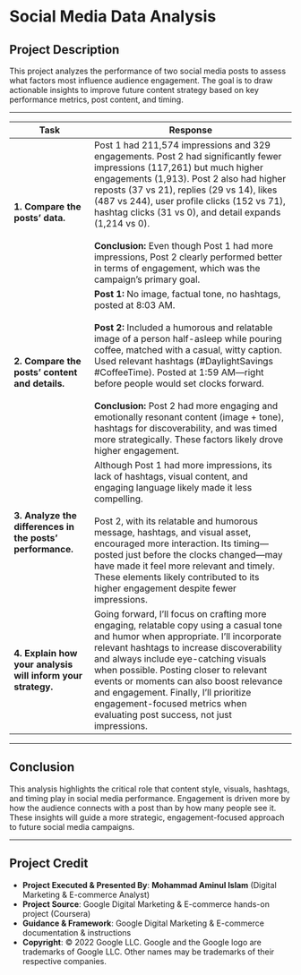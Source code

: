 # Social Media Data Analysis

## Project Description
This project analyzes the performance of two social media posts to assess what factors most influence audience engagement. The goal is to draw actionable insights to improve future content strategy based on key performance metrics, post content, and timing.

---

| **Task** | **Response** |
|---------|--------------|
| **1. Compare the posts’ data.** | Post 1 had 211,574 impressions and 329 engagements. Post 2 had significantly fewer impressions (117,261) but much higher engagements (1,913). Post 2 also had higher reposts (37 vs 21), replies (29 vs 14), likes (487 vs 244), user profile clicks (152 vs 71), hashtag clicks (31 vs 0), and detail expands (1,214 vs 0).<br><br>**Conclusion:** Even though Post 1 had more impressions, Post 2 clearly performed better in terms of engagement, which was the campaign’s primary goal. |
| **2. Compare the posts’ content and details.** | **Post 1:** No image, factual tone, no hashtags, posted at 8:03 AM.<br><br>**Post 2:** Included a humorous and relatable image of a person half-asleep while pouring coffee, matched with a casual, witty caption. Used relevant hashtags (#DaylightSavings #CoffeeTime). Posted at 1:59 AM—right before people would set clocks forward.<br><br>**Conclusion:** Post 2 had more engaging and emotionally resonant content (image + tone), hashtags for discoverability, and was timed more strategically. These factors likely drove higher engagement. |
| **3. Analyze the differences in the posts’ performance.** | Although Post 1 had more impressions, its lack of hashtags, visual content, and engaging language likely made it less compelling.<br><br>Post 2, with its relatable and humorous message, hashtags, and visual asset, encouraged more interaction. Its timing—posted just before the clocks changed—may have made it feel more relevant and timely. These elements likely contributed to its higher engagement despite fewer impressions. |
| **4. Explain how your analysis will inform your strategy.** | Going forward, I’ll focus on crafting more engaging, relatable copy using a casual tone and humor when appropriate. I’ll incorporate relevant hashtags to increase discoverability and always include eye-catching visuals when possible. Posting closer to relevant events or moments can also boost relevance and engagement. Finally, I’ll prioritize engagement-focused metrics when evaluating post success, not just impressions. |

---

## Conclusion
This analysis highlights the critical role that content style, visuals, hashtags, and timing play in social media performance. Engagement is driven more by how the audience connects with a post than by how many people see it. These insights will guide a more strategic, engagement-focused approach to future social media campaigns.

---

## Project Credit  
- **Project Executed & Presented By**: **Mohammad Aminul Islam** (Digital Marketing & E-commerce Analyst)  
- **Project Source**: Google Digital Marketing & E-commerce hands-on project (Coursera)  
- **Guidance & Framework**: Google Digital Marketing & E-commerce documentation & instructions  
- **Copyright**: © 2022 Google LLC. Google and the Google logo are trademarks of Google LLC. Other names may be trademarks of their respective companies.  
